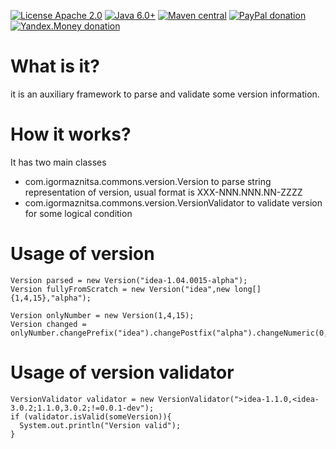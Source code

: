 [![License Apache 2.0](https://img.shields.io/badge/license-Apache%20License%202.0-green.svg)](http://www.apache.org/licenses/LICENSE-2.0)
[![Java 6.0+](https://img.shields.io/badge/java-6.0%2b-green.svg)](http://www.oracle.com/technetwork/java/javase/downloads/index.html)
[![Maven central](https://maven-badges.herokuapp.com/maven-central/com.igormaznitsa/commons-version/badge.svg)](http://search.maven.org/#artifactdetails|com.igormaznitsa|commons-version|1.0.0|jar)
[![PayPal donation](https://img.shields.io/badge/donation-PayPal-red.svg)](https://www.paypal.com/cgi-bin/webscr?cmd=_s-xclick&hosted_button_id=AHWJHJFBAWGL2)
[![Yandex.Money donation](https://img.shields.io/badge/donation-Я.деньги-yellow.svg)](https://money.yandex.ru/embed/small.xml?account=41001158080699&quickpay=small&yamoney-payment-type=on&button-text=01&button-size=l&button-color=orange&targets=%D0%9F%D0%BE%D0%B6%D0%B5%D1%80%D1%82%D0%B2%D0%BE%D0%B2%D0%B0%D0%BD%D0%B8%D0%B5+%D0%BD%D0%B0+%D0%BF%D1%80%D0%BE%D0%B5%D0%BA%D1%82%D1%8B+%D1%81+%D0%BE%D1%82%D0%BA%D1%80%D1%8B%D1%82%D1%8B%D0%BC+%D0%B8%D1%81%D1%85%D0%BE%D0%B4%D0%BD%D1%8B%D0%BC+%D0%BA%D0%BE%D0%B4%D0%BE%D0%BC&default-sum=100&successURL=)


# What is it?
it is an auxiliary framework to parse and validate some version information.

# How it works?
It has two main classes
- com.igormaznitsa.commons.version.Version to parse string representation of version, usual format is XXX-NNN.NNN.NN-ZZZZ
- com.igormaznitsa.commons.version.VersionValidator to validate version for some logical condition

# Usage of version
```
Version parsed = new Version("idea-1.04.0015-alpha");
Version fullyFromScratch = new Version("idea",new long[]{1,4,15},"alpha");

Version onlyNumber = new Version(1,4,15);
Version changed = onlyNumber.changePrefix("idea").changePostfix("alpha").changeNumeric(0,1,2);
```
# Usage of version validator
```
VersionValidator validator = new VersionValidator(">idea-1.1.0,<idea-3.0.2;1.1.0,3.0.2;!=0.0.1-dev");
if (validator.isValid(someVersion)){
  System.out.println("Version valid");
}
```